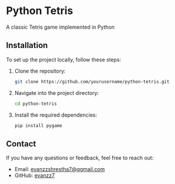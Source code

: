 

# Python Tetris

A classic Tetris game implemented in Python

## Installation

To set up the project locally, follow these steps:

1. Clone the repository:
   ```bash
   git clone https://github.com/yourusername/python-tetris.git
   ```
2. Navigate into the project directory:
   ```bash
   cd python-tetris
   ```
3. Install the required dependencies:
   ```bash
   pip install pygame
   ```
   

## Contact

If you have any questions or feedback, feel free to reach out:

- Email: evanzzshrestha7@ggmail.com
- GitHub: [evanzz7](https://github.com/evanzz7)
